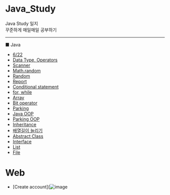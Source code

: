 # Java_Study  
Java Study 일지  
꾸준하게 매일매일 공부하기  

------------------------------------------------------------------  
■ Java
- [6/22](https://github.com/Gyubin0302/Java_Study/blob/master/0622.md)  
- [Data Type, Operators](https://github.com/Gyubin0302/Java_Study/blob/master/Data%20Type%2C%20Operators.md)  
- [Scanner](https://github.com/Gyubin0302/Java_Study/blob/master/Scanner.md)  
- [Math.random](https://github.com/Gyubin0302/Java_Study/blob/master/Math.random().md)  
- [Random](https://github.com/Gyubin0302/Java_Study/blob/master/Random.md)  
- [Report](https://github.com/Gyubin0302/Java_Study/blob/master/Report.md)  
- [Conditional statement](https://github.com/Gyubin0302/Java_Study/blob/master/Conditional%20statement.md)  
- [for, while](https://github.com/Gyubin0302/Java_Study/blob/master/for%2C%20while.md)  
- [Array](https://github.com/Gyubin0302/Java_Study/blob/master/Array.md)    
- [Bit operator](https://github.com/Gyubin0302/Java_Study/blob/master/Bit%20operator.md)  
- [Parking](https://github.com/Gyubin0302/Java_Study/blob/master/Parking.md)  
- [Java OOP](https://github.com/Gyubin0302/Java_Study/blob/master/Java%20OOP.md)   
- [Parking OOP](https://github.com/Gyubin0302/Java_Study/tree/master/Parking%20OOP)  
- [Inheritance](https://github.com/Gyubin0302/Java_Study/blob/master/Inheritance.md)  
- [배열길이 늘리기](https://github.com/Gyubin0302/Java_Study/blob/master/%EB%B0%B0%EC%97%B4%20%EA%B8%B8%EC%9D%B4%20%EB%8A%98%EB%A6%AC%EA%B8%B0.md)  
- [Abstract Class](https://github.com/Gyubin0302/Java_Study/blob/master/Astract%20Class.md)  
- [Interface](https://github.com/Gyubin0302/Java_Study/blob/master/Interface.md)   
- [List](https://github.com/Gyubin0302/Java_Study/blob/master/List.md)  
- [File](https://github.com/Gyubin0302/Java_Study/blob/master/File.md)  


# Web  
- [Create account](![image](https://user-images.githubusercontent.com/67041069/87163691-b909ce80-c302-11ea-8a93-5736999d9831.png)  


